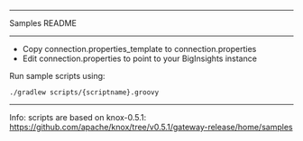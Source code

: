 *********************************************************************
Samples README
*********************************************************************

- Copy connection.properties_template to connection.properties
- Edit connection.properties to point to your BigInsights instance

Run sample scripts using:

```
./gradlew scripts/{scriptname}.groovy
```

---

Info:  scripts are based on knox-0.5.1: https://github.com/apache/knox/tree/v0.5.1/gateway-release/home/samples

